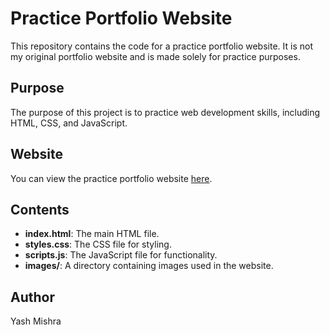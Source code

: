 # Practice Portfolio Website

This repository contains the code for a practice portfolio website. It is not my original portfolio website and is made solely for practice purposes.

## Purpose

The purpose of this project is to practice web development skills, including HTML, CSS, and JavaScript. 

## Website

You can view the practice portfolio website [here](http://example.com).

## Contents

- **index.html**: The main HTML file.
- **styles.css**: The CSS file for styling.
- **scripts.js**: The JavaScript file for functionality.
- **images/**: A directory containing images used in the website.


## Author

Yash Mishra

